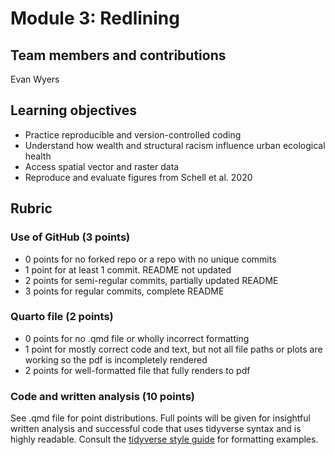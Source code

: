 # Module 3: Redlining

## Team members and contributions
Evan Wyers

## Learning objectives

 - Practice reproducible and version-controlled coding
 - Understand how wealth and structural racism influence urban ecological health
 - Access spatial vector and raster data
 - Reproduce and evaluate figures from Schell et al. 2020
 
## Rubric

### Use of GitHub (3 points)
 - 0 points for no forked repo or a repo with no unique commits
 - 1 point for at least 1 commit. README not updated
 - 2 points for semi-regular commits, partially updated README
 - 3 points for regular commits, complete README
 
### Quarto file (2 points)
 - 0 points for no .qmd file or wholly incorrect formatting
 - 1 point for mostly correct code and text, but not all file paths or plots are working so the pdf is incompletely rendered
 - 2 points for well-formatted file that fully renders to pdf
 
### Code and written analysis (10 points)
See .qmd file for point distributions. 
Full points will be given for insightful written analysis and successful code that uses tidyverse syntax and is highly readable. 
Consult the [tidyverse style guide](https://style.tidyverse.org/) for formatting examples. 

